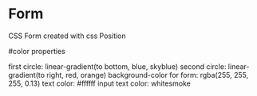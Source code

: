 # Form

CSS Form created with css Position

#color properties

first circle: linear-gradient(to bottom, blue, skyblue)
second circle: linear-gradient(to right, red, orange)
background-color for form: rgba(255, 255, 255, 0.13)
text color: #ffffff
input text color: whitesmoke
